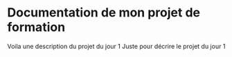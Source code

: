 # Documentation de mon projet de formation
Voila une description du projet du jour 1
Juste pour décrire le projet du jour 1

